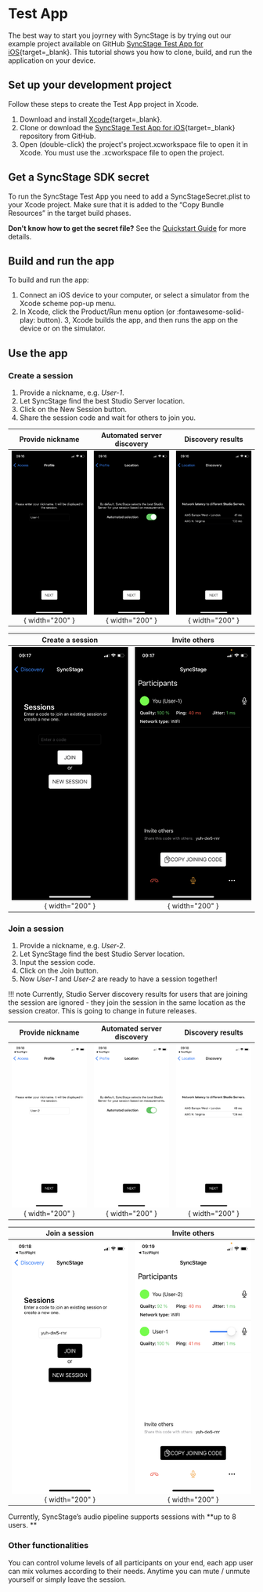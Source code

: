 # Test App

The best way to start you joyrney with SyncStage is by trying out our example project available on GitHub [SyncStage Test App for iOS](https://github.com/opensesamemedia/syncstage-test-app-ios){target=_blank}.
This tutorial shows you how to clone, build, and run the application on your device.

## Set up your development project

Follow these steps to create the Test App project in Xcode.

1. Download and install [Xcode](https://developer.apple.com/xcode/){target=_blank}.
2. Clone or download the [SyncStage Test App for iOS](https://github.com/opensesamemedia/syncstage-test-app-ios){target=_blank} repository from GitHub.
3. Open (double-click) the project's project.xcworkspace file to open it in Xcode. You must use the .xcworkspace file to open the project.
 

## Get a SyncStage SDK secret
To run the SyncStage Test App you need to add a SyncStageSecret.plist to your Xcode project. Make sure that it is added to the “Copy Bundle Resources” in the target build phases.

**Don't know how to get the secret file?** See the [Quickstart Guide](quickstart.md) for more details.


## Build and run the app
To build and run the app:

1. Connect an iOS device to your computer, or select a simulator from the Xcode scheme pop-up menu.
2. In Xcode, click the Product/Run menu option (or :fontawesome-solid-play: button).
3, Xcode builds the app, and then runs the app on the device or on the simulator.


## Use the app

### Create a session  
1. Provide a nickname, e.g. *User-1*.
2. Let SyncStage find the best Studio Server location.
3. Click on the New Session button.
4. Share the session code and wait for others to join you.


| Provide nickname  | Automated server discovery | Discovery results |
:-------------------------:|:-------------------------:|:-------------------------:
![alt Enter your name](../assets/ios/profile.png){ width="200" }  |  ![alt Automated server discovery](../assets/ios/automated_selection.png){ width="200" } |  ![alt Discovery results](../assets/ios/discovery_results.png){ width="200" }

| Create a session | Invite others |
:-------------------------:|:-------------------------:
![alt Create a session](../assets/ios/create_session.png){ width="200" }  | ![alt Invite others](../assets/ios/session_1_user.png){ width="200" } 



### Join a session
1. Provide a nickname, e.g. *User-2*.
2. Let SyncStage find the best Studio Server location.
3. Input the session code.
4. Click on the Join button.
5. Now *User-1* and *User-2* are ready to have a session together!

!!! note
    Currently, Studio Server discovery results for users that are joining the session are ignored - they join the session in the same location as the session creator. This is going to change in future releases.


| Provide nickname  | Automated server discovery | Discovery results |
:-------------------------:|:-------------------------:|:-------------------------:
![alt Enter your name](../assets/ios/user_2_profile.png){ width="200" }  |  ![alt Automated server discovery](../assets/ios/user_2_automated_selection.png){ width="200" } |  ![alt Discovery results](../assets/ios/user_2_discovery_results.png){ width="200" }

| Join a session | Invite others |
:-------------------------:|:-------------------------:
![alt Join a session](../assets/ios/join_session.png){ width="200" }  | ![alt Invite others](../assets/ios/user_2_joined.png){ width="200" } 


Currently, SyncStage’s audio pipeline supports sessions with **up to 8 users. **

### Other functionalities

You can control volume levels of all participants on your end, each app user can mix volumes according to their needs. Anytime you can mute / unmute yourself or simply leave the session.

